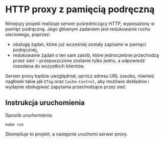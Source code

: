 # HTTP proxy z pamięcią podręczną

Niniejszy projekt realizuje serwer pośredniczący HTTP, wyposażony w pamięć podręczną.
Jego głównym zadaniem jest redukowanie ruchu sieciowego, poprzez:
* obsługę żądań, które już wcześniej zostały zapisane w pamięci podręcznej,
* redukowanie żądań o ten sam zasób, które jednocześnie przechodzą przez sieć – przepuszczone zostanie tylko jedno, a odpowiedź rozesłana do wszystkich klientów.

Serwer proxy będzie uwzględniał, oprócz adresu URL zasobu, również nagłówki takie jak `ETag` oraz `Cache-Control`, aby możliwie dokładnie i wydajnie obsługiwać zapytania przechodzące przez sieć.

## Instrukcja uruchomienia
Sposób uruchomienia:
```
make run
```

Skompiluje to projekt, a następnie uruchomi serwer proxy.